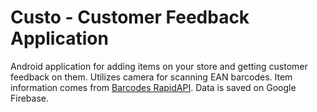 # Custo - Customer Feedback Application

Android application for adding items on your store and getting customer feedback on them.
Utilizes camera for scanning EAN barcodes. Item information comes from [Barcodes RapidAPI](https://rapidapi.com/Glavier/api/barcodes1/).
Data is saved on Google Firebase.
